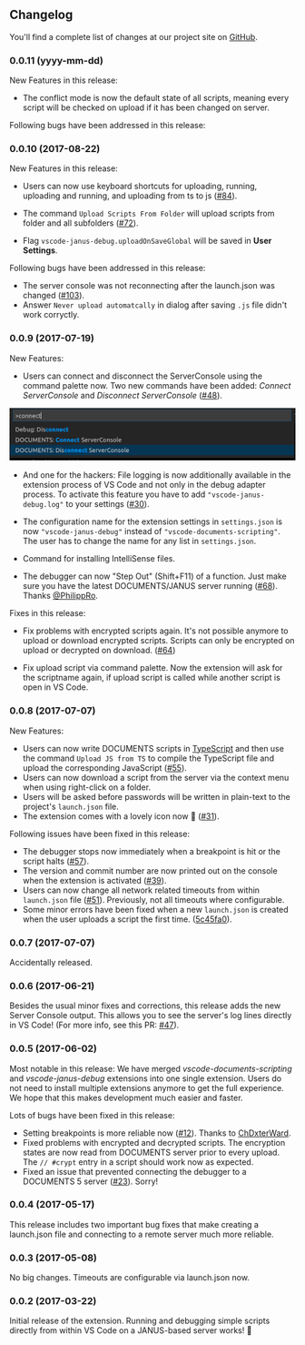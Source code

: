 ## Changelog

You'll find a complete list of changes at our project site on [GitHub](https://github.com/otris/vscode-janus-debug).

### 0.0.11 (yyyy-mm-dd)

New Features in this release:
- The conflict mode is now the default state of all scripts, meaning every script will be checked on upload if it has been changed on server.

Following bugs have been addressed in this release:


### 0.0.10 (2017-08-22)

New Features in this release:
 - Users can now use keyboard shortcuts for uploading, running, uploading and running, and uploading from ts to js ([#84](https://github.com/otris/vscode-janus-debug/issues/84)).

 - The command `Upload Scripts From Folder` will upload scripts from folder and all subfolders ([#72](https://github.com/otris/vscode-janus-debug/issues/72)).

 - Flag `vscode-janus-debug.uploadOnSaveGlobal` will be saved in **User Settings**.

Following bugs have been addressed in this release:
 - The server console was not reconnecting after the launch.json was changed ([#103](https://github.com/otris/vscode-janus-debug/issues/103)).
 - Answer `Never upload automatcally` in dialog after saving `.js` file didn't work corryctly.

### 0.0.9 (2017-07-19)

New Features:

- Users can connect and disconnect the ServerConsole using the command palette now. Two new commands have been added: _Connect ServerConsole_ and _Disconnect ServerConsole_ ([#48](https://github.com/otris/vscode-janus-debug/issues/48)).

![Screenshot](img/connect-server-console.png "Screenshot")

- And one for the hackers: File logging is now additionally available in the extension process of VS Code and not only in the debug adapter process. To activate this feature you have to add `"vscode-janus-debug.log"` to your settings ([#30](https://github.com/otris/vscode-janus-debug/issues/30)).

- The configuration name for the extension settings in `settings.json` is now `"vscode-janus-debug"` instead of `"vscode-documents-scripting"`. The user has to change the name for any list in `settings.json`.

- Command for installing IntelliSense files.

- The debugger can now "Step Out" (Shift+F11) of a function. Just make sure you have the latest DOCUMENTS/JANUS server running ([#68](https://github.com/otris/vscode-janus-debug/issues/68)). Thanks [@PhilippRo](https://github.com/PhilippRo).

Fixes in this release:

- Fix problems with encrypted scripts again. It's not possible anymore to upload or download encrypted scripts. Scripts can only be encrypted on upload or decrypted on download. ([#64](https://github.com/otris/vscode-janus-debug/issues/64))

- Fix upload script via command palette. Now the extension will ask for the scriptname again, if upload script is called while another script is open in VS Code.

### 0.0.8 (2017-07-07)

New Features:

- Users can now write DOCUMENTS scripts in [TypeScript](https://www.typescriptlang.org/) and then use the command `Upload JS from TS` to compile the TypeScript file and upload the corresponding JavaScript ([#55](https://github.com/otris/vscode-janus-debug/issues/55)).
- Users can now download a script from the server via the context menu when using right-click on a folder.
- Users will be asked before passwords will be written in plain-text to the project's `launch.json` file.
- The extension comes with a lovely icon now 👊 ([#31](https://github.com/otris/vscode-janus-debug/issues/31)).

Following issues have been fixed in this release:

  - The debugger stops now immediately when a breakpoint is hit or the script halts ([#57](https://github.com/otris/vscode-janus-debug/issues/57)).
  - The version and commit number are now printed out on the console when the extension is activated ([#39](https://github.com/otris/vscode-janus-debug/issues/39)).
  - Users can now change all network related timeouts from within `launch.json` file ([#51](https://github.com/otris/vscode-janus-debug/issues/51)). Previously, not all timeouts where configurable.
  - Some minor errors have been fixed when a new `launch.json` is created when the user uploads a script the first time. ([5c45fa0](https://github.com/otris/vscode-janus-debug/commit/5c45fa0ee06c19ca2b1f1641cdce89e200175c16)).

### 0.0.7 (2017-07-07)

Accidentally released.

### 0.0.6 (2017-06-21)

Besides the usual minor fixes and corrections, this release adds the new Server Console output. This allows you to see the server's log lines directly in VS Code! (For more info, see this PR: [#47](https://github.com/otris/vscode-janus-debug/pull/47)).

### 0.0.5 (2017-06-02)

Most notable in this release: We have merged _vscode-documents-scripting_ and _vscode-janus-debug_ extensions into one single extension. Users do not need to install multiple extensions anymore to get the full experience. We hope that this makes development much easier and faster.

Lots of bugs have been fixed in this release:

  - Setting breakpoints is more reliable now ([#12](https://github.com/otris/vscode-janus-debug/issues/12)). Thanks to [ChDxterWard](https://github.com/ChDxterWard).
  - Fixed problems with encrypted and decrypted scripts. The encryption states are now read from DOCUMENTS server prior to every upload. The `// #crypt` entry in a script should work now as expected.
  - Fixed an issue that prevented connecting the debugger to a DOCUMENTS 5 server ([#23](https://github.com/otris/vscode-janus-debug/issues/23)). Sorry!

### 0.0.4 (2017-05-17)

This release includes two important bug fixes that make creating a launch.json file and connecting to a remote server much more reliable.

### 0.0.3 (2017-05-08)

No big changes. Timeouts are configurable via launch.json now.

### 0.0.2 (2017-03-22)

Initial release of the extension. Running and debugging simple scripts directly from within VS Code on a JANUS-based server works! 🎉

